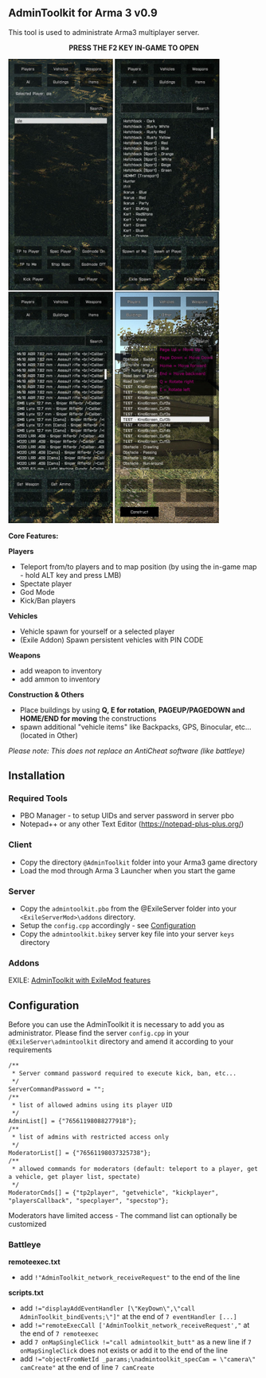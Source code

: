 ## AdminToolkit for Arma 3 v0.9

This tool is used to administrate Arma3 multiplayer server.

**<p align="center">PRESS THE F2 KEY IN-GAME TO OPEN</p>**

<img src="images/a3-atk-players.jpg" width="210" title="Manage players">
<img src="images/a3-atk-vehicles.jpg" width="210" title="Spawn vehicles">
<img src="images/a3-atk-weapons.jpg" width="210" title="Get weapons">
<img src="images/a3-atk-construct.jpg" width="210" title="Construction">

**Core Features:**

**Players**
- Teleport from/to players and to map position (by using the in-game map - hold ALT key and press LMB)
- Spectate player
- God Mode
- Kick/Ban players

**Vehicles**
- Vehicle spawn for yourself or a selected player
- (Exile Addon) Spawn persistent vehicles with PIN CODE

**Weapons**
- add weapon to inventory
- add ammon to inventory

**Construction & Others**
- Place buildings by using **Q, E for rotation**, **PAGEUP/PAGEDOWN and HOME/END for moving** the constructions
- spawn additional "vehicle items" like Backpacks, GPS, Binocular, etc... (located in Other)

*Please note: This does not replace an AntiCheat software (like battleye)*

## Installation
### Required Tools

+ PBO Manager - to setup UIDs and server password in server pbo
+ Notepad++ or any other Text Editor (https://notepad-plus-plus.org/)

### Client

+ Copy the directory `@AdminToolkit` folder into your Arma3 game directory 
+ Load the mod through Arma 3 Launcher when you start the game

### Server

+ Copy the `admintoolkit.pbo` from the @ExileServer folder into your `<ExileServerMod>\addons` directory.
+ Setup the `config.cpp` accordingly - see <a href="#configuration">Configuration</a>
+ Copy the `admintoolkit.bikey` server key file into your server `keys` directory
 
### Addons

EXILE: <a href="@MissionFile/README.exile.md">AdminToolkit with ExileMod features</a>

## Configuration

Before you can use the AdminToolkit it is necessary to add you as administrator.
Please find the server `config.cpp` in your `@ExileServer\admintoolkit` directory and amend it according to your requirements

```
/**
 * Server command password required to execute kick, ban, etc...
 */
ServerCommandPassword = "";
/**
 * list of allowed admins using its player UID
 */
AdminList[] = {"76561198088277918"};
/**
 * list of admins with restricted access only
 */
ModeratorList[] = {"76561198037325738"};
/**
 * allowed commands for moderators (default: teleport to a player, get a vehicle, get player list, spectate)
 */
ModeratorCmds[] = {"tp2player", "getvehicle", "kickplayer", "playersCallback", "specplayer", "specstop"};
```

Moderators have limited access - The command list can optionally be customized

### Battleye

**remoteexec.txt**

+ add `!"AdminToolkit_network_receiveRequest"` to the end of the line

**scripts.txt**

+ add `!="displayAddEventHandler [\"KeyDown\",\"call AdminToolkit_bindEvents;\"]"` at the end of `7 eventHandler [...]`
+ add `!="remoteExecCall ['AdminToolkit_network_receiveRequest',"` at the end of `7 remoteexec`
+ add `7 onMapSingleClick !="call admintoolkit_butt"` as a new line if `7 onMapSingleClick` does not exists or add it to the end of the line
+ add `!="objectFromNetId _params;\nadmintoolkit_specCam = \"camera\" camCreate"` at the end of line `7 camCreate`
